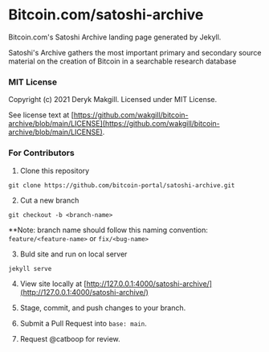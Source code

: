 # Bitcoin.com/satoshi-archive

Bitcoin.com's Satoshi Archive landing page generated by Jekyll.

Satoshi's Archive gathers the most important primary and secondary source material on the creation of Bitcoin in a searchable research database

### MIT License

Copyright (c) 2021 Deryk Makgill. Licensed under MIT License. 

See license text at [https://github.com/wakgill/bitcoin-archive/blob/main/LICENSE](https://github.com/wakgill/bitcoin-archive/blob/main/LICENSE).

### For Contributors
1. Clone this repository
```
git clone https://github.com/bitcoin-portal/satoshi-archive.git
```

2. Cut a new branch
```
git checkout -b <branch-name>
```
**Note: branch name should follow this naming convention: `feature/<feature-name>` or `fix/<bug-name>`

3. Buld site and run on local server
```
jekyll serve
```

4. View site locally at [http://127.0.0.1:4000/satoshi-archive/](http://127.0.0.1:4000/satoshi-archive/)

5. Stage, commit, and push changes to your branch.

6. Submit a Pull Request into `base: main`.

7. Request @catboop for review. 